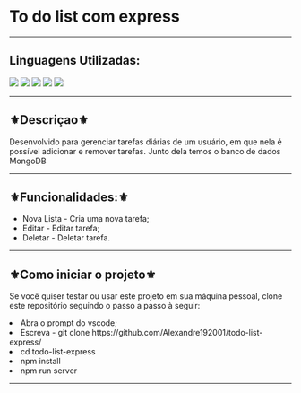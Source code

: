 <h1>To do list com express</h1>
<hr>
<h2>Linguagens Utilizadas:</h2>

<div style="display: inline_block">
  <img src="https://img.shields.io/badge/HTML5-E34F26?style=for-the-badge&logo=html5&logoColor=white"></img> 
  <img src="https://img.shields.io/badge/CSS3-1572B6?style=for-the-badge&logo=css3&logoColor=white"></img>
  <img src="https://img.shields.io/badge/Node.js-43853D?style=for-the-badge&logo=node.js&logoColor=white"></img>
  <img src="https://img.shields.io/badge/Express.js-404D59?style=for-the-badge"></img>
  <img src="https://img.shields.io/badge/MongoDB-4EA94B?style=for-the-badge&logo=mongodb&logoColor=white"></img>
  
</div>



<hr>
<h2>⚜️Descriçao⚜️</h2>
<p>Desenvolvido para gerenciar tarefas diárias de um usuário, em que nela é possível adicionar e remover tarefas. Junto dela temos o banco de dados MongoDB</p>
<hr>
<h2>⚜️Funcionalidades:⚜️</h2>
<ul>
<li>Nova Lista - Cria uma nova tarefa;</li>
<li>Editar - Editar tarefa;</li>
<li>Deletar - Deletar tarefa. </li>

</ul>
<hr>
<h2>⚜️Como iniciar o projeto⚜️</h2>
<p>Se você quiser testar ou usar este projeto em sua máquina pessoal, clone este repositório seguindo o passo a passo à seguir:</p>
<li>Abra o prompt do vscode;</li>
<li>Escreva - git clone https://github.com/Alexandre192001/todo-list-express/</li>
<li>cd todo-list-express</li>
<li>npm install</li>
<li>npm run server</li>
</ul>
<hr>

